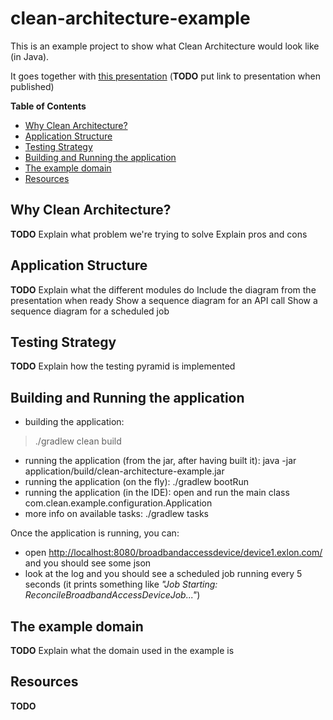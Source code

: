 # clean-architecture-example
This is an example project to show what Clean Architecture would look like (in Java).

It goes together with [this presentation](TODO) (**TODO** put link to presentation when published)

**Table of Contents**
* [Why Clean Architecture?](#why-clean-architecture)
* [Application Structure](#application-structure)
* [Testing Strategy](#testing-strategy)
* [Building and Running the application](#building-and-running-the-application)
* [The example domain](#the-example-domain)
* [Resources](#resources)

## Why Clean Architecture?
**TODO**
Explain what problem we're trying to solve
Explain pros and cons

## Application Structure
**TODO**
Explain what the different modules do
Include the diagram from the presentation when ready
Show a sequence diagram for an API call
Show a sequence diagram for a scheduled job

## Testing Strategy
**TODO**
Explain how the testing pyramid is implemented

## Building and Running the application
- building the application:
> ./gradlew clean build
- running the application (from the jar, after having built it):
java -jar application/build/clean-architecture-example.jar
- running the application (on the fly):
./gradlew bootRun
- running the application (in the IDE): open and run the main class
com.clean.example.configuration.Application
- more info on available tasks:
./gradlew tasks

Once the application is running, you can:
- open <http://localhost:8080/broadbandaccessdevice/device1.exlon.com/> and you should see some json
- look at the log and you should see a scheduled job running every 5 seconds (it prints something like _"Job Starting: ReconcileBroadbandAccessDeviceJob..."_)

## The example domain
**TODO**
Explain what the domain used in the example is

## Resources
**TODO**
